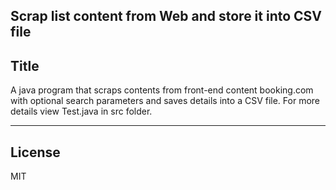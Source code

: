 Scrap list content from Web and store it into CSV file
-------------------------------------------------------
<a name="title"></a>
## Title
A java program that scraps contents from front-end content booking.com with optional search parameters and saves details into a CSV file.
For more details view Test.java in src folder.

-------------------------------------------------------
<a name="license"></a>
## License

MIT
